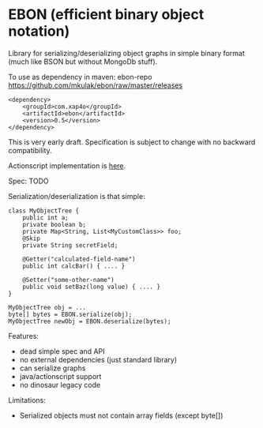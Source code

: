 EBON (efficient binary object notation)
=======================================

Library for serializing/deserializing object graphs in simple binary format (much like BSON but without MongoDb stuff).

To use as dependency in maven:
    <repository>
       <id>ebon-repo</id>
       <url>https://github.com/mkulak/ebon/raw/master/releases</url>
   </repository>

    <dependency>
        <groupId>com.xap4o</groupId>
        <artifactId>ebon</artifactId>
        <version>0.5</version>
    </dependency>


This is very early draft. Specification is subject to change with no backward compatibility.

Actionscript implementation is [here](https://github.com/mkulak/ebon-as).

Spec:
TODO

Serialization/deserialization is that simple:

    class MyObjectTree {
        public int a;
        private boolean b;
        private Map<String, List<MyCustomClass>> foo;
        @Skip
        private String secretField;

        @Getter("calculated-field-name")
        public int calcBar() { .... }

        @Setter("some-other-name")
        public void setBaz(long value) { .... }
    }

    MyObjectTree obj = ...
    byte[] bytes = EBON.serialize(obj);
    MyObjectTree newObj = EBON.deserialize(bytes);


Features:
* dead simple spec and API
* no external dependencies (just standard library)
* can serialize graphs
* java/actionscript support
* no dinosaur legacy code

Limitations:
* Serialized objects must not contain array fields (except byte[])
